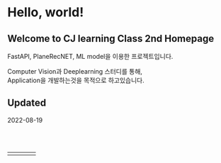 <link rel="stylesheet" href="static/css/custom.css">

<h1>Hello, world!</h1>
<p>
<h2>Welcome to CJ learning Class 2nd Homepage</h2>
</p>




<p>
FastAPI, PlaneRecNET, ML model을 이용한 프로젝트입니다.</a>
</p>
<p>
Computer Vision과 Deeplearning 스터디를 통해,<br>
Application을 개발하는것을 목적으로 하고있습니다.
</p>

<h2>Updated</h2>
<p>
2022-08-19</a>
</p>
<br>
<br>
<center>
  <table>
    <tr>
      <td><img alt="" id='ex1' src="https://storage.googleapis.com/wandb-production.appspot.com/wandb-public-images/3hql0qh3b7.png" /></td><td><img alt="" id='ex1' src="https://pytorch.org/assets/images/pytorch-logo.png" /></td><td><img alt="" id='ex1' src="https://avatars.githubusercontent.com/u/53104118?s=200&v=4" /></td><td><img alt="" id='ex1' src="https://encrypted-tbn0.gstatic.com/images?q=tbn:ANd9GcSQkk3j2LF_IUjgb1AeEvJ1kxD0fL_Hmz8mFsDshCFF3Dg-gaH7qaPeE6a-meh0rq7Abfs&usqp=CAU" /></td>
    <tr>
  </table>
<center>

